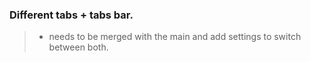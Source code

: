 ### Different tabs + tabs bar.

> - needs to be merged with the main and add settings to switch between both.
